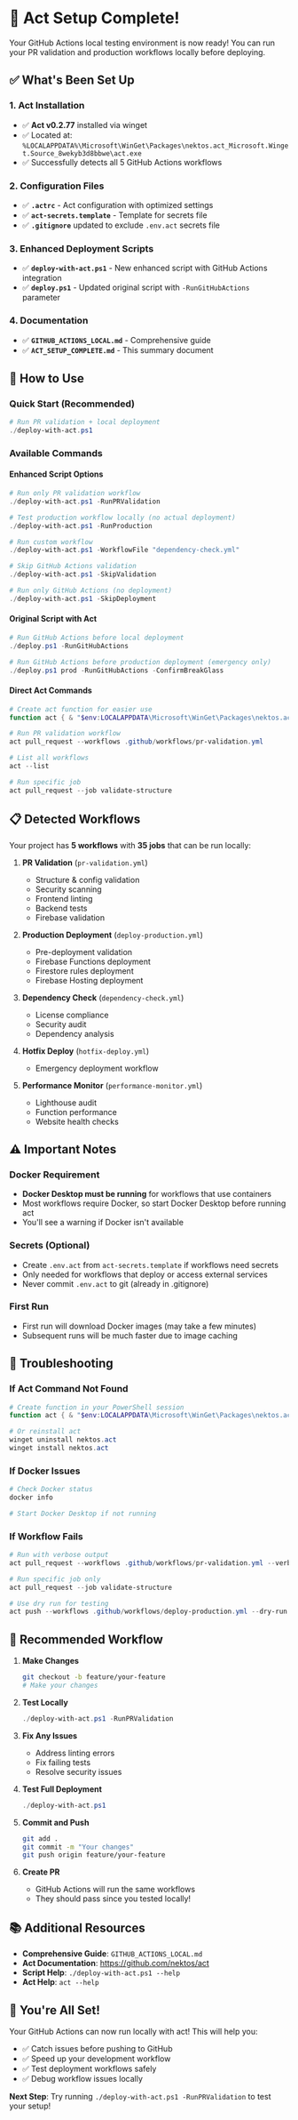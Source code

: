 # 🎉 Act Setup Complete!

Your GitHub Actions local testing environment is now ready! You can run your PR validation and production workflows locally before deploying.

## ✅ What's Been Set Up

### 1. Act Installation
- ✅ **Act v0.2.77** installed via winget
- ✅ Located at: `%LOCALAPPDATA%\Microsoft\WinGet\Packages\nektos.act_Microsoft.Winget.Source_8wekyb3d8bbwe\act.exe`
- ✅ Successfully detects all 5 GitHub Actions workflows

### 2. Configuration Files
- ✅ **`.actrc`** - Act configuration with optimized settings
- ✅ **`act-secrets.template`** - Template for secrets file
- ✅ **`.gitignore`** updated to exclude `.env.act` secrets file

### 3. Enhanced Deployment Scripts
- ✅ **`deploy-with-act.ps1`** - New enhanced script with GitHub Actions integration
- ✅ **`deploy.ps1`** - Updated original script with `-RunGitHubActions` parameter

### 4. Documentation
- ✅ **`GITHUB_ACTIONS_LOCAL.md`** - Comprehensive guide
- ✅ **`ACT_SETUP_COMPLETE.md`** - This summary document

## 🚀 How to Use

### Quick Start (Recommended)
```powershell
# Run PR validation + local deployment
./deploy-with-act.ps1
```

### Available Commands

#### Enhanced Script Options
```powershell
# Run only PR validation workflow
./deploy-with-act.ps1 -RunPRValidation

# Test production workflow locally (no actual deployment)
./deploy-with-act.ps1 -RunProduction

# Run custom workflow
./deploy-with-act.ps1 -WorkflowFile "dependency-check.yml"

# Skip GitHub Actions validation
./deploy-with-act.ps1 -SkipValidation

# Run only GitHub Actions (no deployment)
./deploy-with-act.ps1 -SkipDeployment
```

#### Original Script with Act
```powershell
# Run GitHub Actions before local deployment
./deploy.ps1 -RunGitHubActions

# Run GitHub Actions before production deployment (emergency only)
./deploy.ps1 prod -RunGitHubActions -ConfirmBreakGlass
```

#### Direct Act Commands
```powershell
# Create act function for easier use
function act { & "$env:LOCALAPPDATA\Microsoft\WinGet\Packages\nektos.act_Microsoft.Winget.Source_8wekyb3d8bbwe\act.exe" @args }

# Run PR validation workflow
act pull_request --workflows .github/workflows/pr-validation.yml

# List all workflows
act --list

# Run specific job
act pull_request --job validate-structure
```

## 📋 Detected Workflows

Your project has **5 workflows** with **35 jobs** that can be run locally:

1. **PR Validation** (`pr-validation.yml`)
   - Structure & config validation
   - Security scanning  
   - Frontend linting
   - Backend tests
   - Firebase validation

2. **Production Deployment** (`deploy-production.yml`)
   - Pre-deployment validation
   - Firebase Functions deployment
   - Firestore rules deployment
   - Firebase Hosting deployment

3. **Dependency Check** (`dependency-check.yml`)
   - License compliance
   - Security audit
   - Dependency analysis

4. **Hotfix Deploy** (`hotfix-deploy.yml`)
   - Emergency deployment workflow

5. **Performance Monitor** (`performance-monitor.yml`)
   - Lighthouse audit
   - Function performance
   - Website health checks

## ⚠️ Important Notes

### Docker Requirement
- **Docker Desktop must be running** for workflows that use containers
- Most workflows require Docker, so start Docker Desktop before running act
- You'll see a warning if Docker isn't available

### Secrets (Optional)
- Create `.env.act` from `act-secrets.template` if workflows need secrets
- Only needed for workflows that deploy or access external services
- Never commit `.env.act` to git (already in .gitignore)

### First Run
- First run will download Docker images (may take a few minutes)
- Subsequent runs will be much faster due to image caching

## 🔧 Troubleshooting

### If Act Command Not Found
```powershell
# Create function in your PowerShell session
function act { & "$env:LOCALAPPDATA\Microsoft\WinGet\Packages\nektos.act_Microsoft.Winget.Source_8wekyb3d8bbwe\act.exe" @args }

# Or reinstall act
winget uninstall nektos.act
winget install nektos.act
```

### If Docker Issues
```powershell
# Check Docker status
docker info

# Start Docker Desktop if not running
```

### If Workflow Fails
```powershell
# Run with verbose output
act pull_request --workflows .github/workflows/pr-validation.yml --verbose

# Run specific job only
act pull_request --job validate-structure

# Use dry run for testing
act push --workflows .github/workflows/deploy-production.yml --dry-run
```

## 🎯 Recommended Workflow

1. **Make Changes**
   ```bash
   git checkout -b feature/your-feature
   # Make your changes
   ```

2. **Test Locally**
   ```powershell
   ./deploy-with-act.ps1 -RunPRValidation
   ```

3. **Fix Any Issues**
   - Address linting errors
   - Fix failing tests
   - Resolve security issues

4. **Test Full Deployment**
   ```powershell
   ./deploy-with-act.ps1
   ```

5. **Commit and Push**
   ```bash
   git add .
   git commit -m "Your changes"
   git push origin feature/your-feature
   ```

6. **Create PR**
   - GitHub Actions will run the same workflows
   - They should pass since you tested locally!

## 📚 Additional Resources

- **Comprehensive Guide**: `GITHUB_ACTIONS_LOCAL.md`
- **Act Documentation**: https://github.com/nektos/act
- **Script Help**: `./deploy-with-act.ps1 --help`
- **Act Help**: `act --help`

## 🎉 You're All Set!

Your GitHub Actions can now run locally with act! This will help you:
- ✅ Catch issues before pushing to GitHub
- ✅ Speed up your development workflow  
- ✅ Test deployment workflows safely
- ✅ Debug workflow issues locally

**Next Step**: Try running `./deploy-with-act.ps1 -RunPRValidation` to test your setup! 